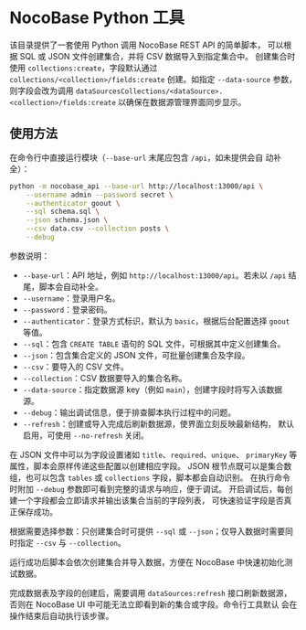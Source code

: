 # NocoBase Python 工具

该目录提供了一套使用 Python 调用 NocoBase REST API 的简单脚本，
可以根据 SQL 或 JSON 文件创建集合，并将 CSV 数据导入到指定集合中。
创建集合时使用 `collections:create`，字段默认通过
`collections/<collection>/fields:create` 创建。如指定 `--data-source`
参数，则字段会改为调用 `dataSourcesCollections/<dataSource>.<collection>/fields:create`
以确保在数据源管理界面同步显示。

## 使用方法

在命令行中直接运行模块（`--base-url` 末尾应包含 `/api`，如未提供会自
动补全）：

```bash
python -m nocobase_api --base-url http://localhost:13000/api \
    --username admin --password secret \
    --authenticator goout \
    --sql schema.sql \
    --json schema.json \
    --csv data.csv --collection posts \
    --debug
```

参数说明：

- `--base-url`：API 地址，例如 `http://localhost:13000/api`。若未以
  `/api` 结尾，脚本会自动补全。
- `--username`：登录用户名。
- `--password`：登录密码。
- `--authenticator`：登录方式标识，默认为 `basic`，根据后台配置选择
  `goout` 等值。
- `--sql`：包含 `CREATE TABLE` 语句的 SQL 文件，可根据其中定义创建集合。
- `--json`：包含集合定义的 JSON 文件，可批量创建集合及字段。
- `--csv`：要导入的 CSV 文件。
- `--collection`：CSV 数据要导入的集合名称。
- `--data-source`：指定数据源 key（例如 `main`），创建字段时将写入该数据源。
- `--debug`：输出调试信息，便于排查脚本执行过程中的问题。
- `--refresh`：创建或导入完成后刷新数据源，使界面立刻反映最新结构，
  默认启用，可使用 `--no-refresh` 关闭。

在 JSON 文件中可以为字段设置诸如 `title`、`required`、`unique`、
`primaryKey` 等属性，脚本会原样传递这些配置以创建相应字段。
JSON 根节点既可以是集合数组，也可以包含 `tables` 或 `collections`
字段，脚本都会自动识别。
在执行命令时附加 `--debug` 参数即可看到完整的请求与响应，便于调试。
开启调试后，每创建一个字段都会立即请求并输出该集合当前的字段列表，
可快速验证字段是否真正保存成功。

根据需要选择参数：只创建集合时可提供 `--sql` 或 `--json`；仅导入数据时需要同时指定 `--csv` 与 `--collection`。

运行成功后脚本会依次创建集合并导入数据，方便在 NocoBase 中快速初始化测试数据。

完成数据表及字段的创建后，需要调用 `dataSources:refresh` 接口刷新数据源，
否则在 NocoBase UI 中可能无法立即看到新的集合或字段。命令行工具默认
会在操作结束后自动执行该步骤。

